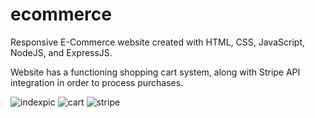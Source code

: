 # ecommerce

Responsive E-Commerce website created with HTML, CSS, JavaScript, NodeJS, and ExpressJS.

Website has a functioning shopping cart system, along with Stripe API integration in order to process purchases.


![indexpic](https://github.com/nick-pell/ecommerce/assets/93624627/413866a9-2170-43e9-85c5-8440873ab7fb) 
![cart](https://github.com/nick-pell/ecommerce/assets/93624627/02bd0c01-8135-4479-a0db-0d386609d685) 
![stripe](https://github.com/nick-pell/ecommerce/assets/93624627/4f2abb21-c615-45cc-a166-fa19b76d29f0) 
